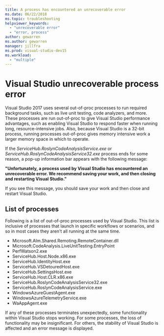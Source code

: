 ```yaml
---
title: A process has encountered an unrecoverable error
ms.date: 06/22/2018
ms.topic: troubleshooting
helpviewer_keywords:
  - "unrecoverable error"
  - "error, process"
author: gewarren
ms.author: gewarren
manager: jillfra
ms.prod: visual-studio-dev15
ms.workload:
  - "multiple"
---
```

# Visual Studio unrecoverable process error

Visual Studio 2017 uses several out-of-proc processes to run required background tasks, such as live unit testing, code analyzers, and more. These processes are run out-of-proc to give Visual Studio performance advantages, such as enabling Visual Studio to respond faster when running long, resource-intensive jobs. Also, because Visual Studio is a 32-bit process, running processes out-of-proc gives memory intensive work a larger memory space in which to operate.

If the *ServiceHub.RoslynCodeAnalysisService.exe* or *ServiceHub.RoslynCodeAnalysisService32.exe* process ends for some reason, a pop-up information bar appears with the following message:

**"Unfortunately, a process used by Visual Studio has encountered an unrecoverable error. We recommend saving your work, and then closing and restarting Visual Studio."**

If you see this message, you should save your work and then close and restart Visual Studio.

## List of processes

Following is a list of out-of-proc processes used by Visual Studio. This list is inclusive of processes that launch in specific workflows or scenarios, and so in most cases they aren't all running at the same time.

- Microsoft.Alm.Shared.Remoting.RemoteContainer.dll
- Microsoft.CodeAnalysis.LiveUnitTesting.EntryPoint
- PerfWatson2.exe
- ServiceHub.Host.Node.x86.exe
- ServiceHub.IdentityHost.exe
- ServiceHub.VSDetouredHost.exe
- ServiceHub.SettingsHost.exe
- ServiceHub.Host.CLR.x86.exe
- ServiceHub.RoslynCodeAnalysisService32.exe
- ServiceHub.RoslynCodeAnalysisService.exe
- WindowsAzureGuestAgent.exe
- WindowsAzureTelemetryService.exe
- WaAppAgent.exe

If any of these processes terminates unexpectedly, some functionality within Visual Studio stops working. For some processes, the loss of functionality may be insignificant. For others, the stability of Visual Studio is affected and an error message is displayed.